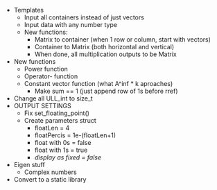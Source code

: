 - Templates
    - Input all containers instead of just vectors
    - Input data with any number type
    - New functions:
        - Matrix to container (when 1 row or column, start with vectors)
        - Container to Matrix (both horizontal and vertical)
        - When done, all multiplication outputs to be Matrix
- New functions
    - Power function
    - Operator- function
    - Constant vector function (what A^inf * k aproaches)
        - Make sum == 1 (just append row of 1s before rref)
- Change all ULL_int to size_t
- OUTPUT SETTINGS
    - Fix set_floating_point()
    - Create parameters struct
        - floatLen = 4
        - floatPercis = 1e-(floatLen+1)
        - float with 0s = false
        - float with 1s = true
        - *display as fixed = false*
- Eigen stuff
    - Complex numbers
- Convert to a static library